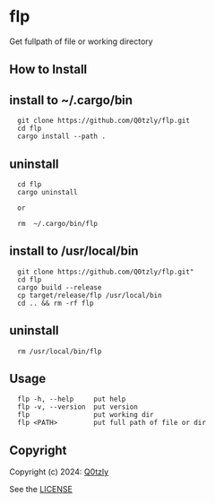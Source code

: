 # flp
Get fullpath of file or working directory

## How to Install
## install to ~/.cargo/bin
``` 
  git clone https://github.com/Q0tzly/flp.git
  cd flp
  cargo install --path .
```
## uninstall
```
  cd flp
  cargo uninstall

  or

  rm  ~/.cargo/bin/flp
```

## install to /usr/local/bin
```
  git clone https://github.com/Q0tzly/flp.git"
  cd flp
  cargo build --release
  cp target/release/flp /usr/local/bin
  cd .. && rm -rf flp
```

## uninstall
```
  rm /usr/local/bin/flp
```

## Usage
```
  flp -h, --help     put help
  flp -v, --version  put version
  flp                put working dir
  flp <PATH>         put full path of file or dir
```

## Copyright
Copyright (c) 2024: [Q0tzly](https://github.com/Q0tzly)

See the [LICENSE](https://github.com/Q0tzly/flp/blob/main/LICENSE.txt)
